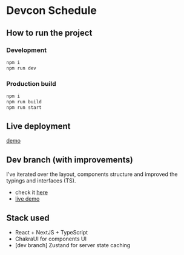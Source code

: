 # Devcon Schedule

## How to run the project

### Development

```bash
npm i
npm run dev
```

### Production build

```bash
npm i
npm run build
npm run start
```

## Live deployment

[demo](https://devcon-challenge.vercel.app/)

## Dev branch (with improvements)

I've iterated over the layout, components structure and improved the typings and interfaces (TS).

- check it [here](https://github.com/nhsz/devcon-challenge/tree/dev)
- [live demo](https://devcon-challenge-dev.vercel.app/)

## Stack used

- React + NextJS + TypeScript
- ChakraUI for components UI
- [dev branch] Zustand for server state caching
